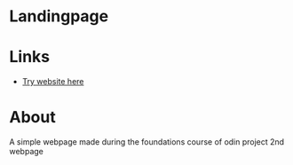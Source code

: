 # Landingpage

# Links
- [Try website here](https://soyabkhatik.github.io/Landingpage.github.io/)



# About

A simple webpage made during the foundations course of odin project 
2nd webpage  




